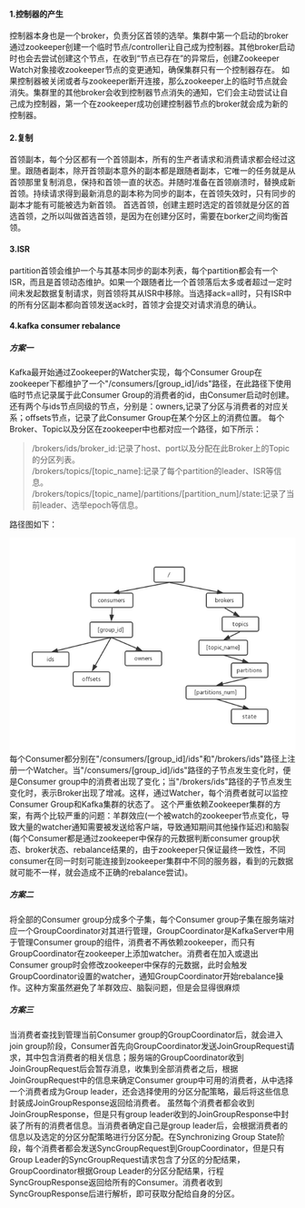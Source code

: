 #### 1.控制器的产生
控制器本身也是一个broker，负责分区首领的选举。集群中第一个启动的broker通过zookeeper创建一个临时节点/controller让自己成为控制器。其他broker启动时也会去尝试创建这个节点，在收到“节点已存在”的异常后，创建Zookeeper Watch对象接收zookeeper节点的变更通知，确保集群只有一个控制器存在。
如果控制器被关闭或者与zookeeper断开连接，那么zookeeper上的临时节点就会消失。集群里的其他broker会收到控制器节点消失的通知，它们会主动尝试让自己成为控制器，第一个在zookeeper成功创建控制器节点的broker就会成为新的控制器。
#### 2.复制
首领副本，每个分区都有一个首领副本，所有的生产者请求和消费请求都会经过这里。跟随者副本，除开首领副本意外的副本都是跟随者副本，它唯一的任务就是从首领那里复制消息，保持和首领一直的状态。并随时准备在首领崩溃时，替换成新首领。持续请求得到最新消息的副本称为同步的副本，在首领失效时，只有同步的副本才能有可能被选为新首领。
首选首领，创建主题时选定的首领就是分区的首选首领，之所以叫做首选首领，是因为在创建分区时，需要在borker之间均衡首领。
#### 3.ISR
partition首领会维护一个与其基本同步的副本列表，每个partition都会有一个ISR，而且是首领动态维护。如果一个跟随者比一个首领落后太多或者超过一定时间未发起数据复制请求，则首领将其从ISR中移除。当选择ack=all时，只有ISR中的所有分区副本都向首领发送ack时，首领才会提交对请求消息的确认。

#### 4.kafka consumer rebalance
##### 方案一  
Kafka最开始通过Zookeeper的Watcher实现，每个Consumer Group在zookeeper下都维护了一个"/consumers/[group_id]/ids"路径，在此路径下使用临时节点记录属于此Consumer Group的消费者的id，由Consumer启动时创建。还有两个与ids节点同级的节点，分别是：owners,记录了分区与消费者的对应关系；offsets节点，记录了此Consumer Group在某个分区上的消费位置。
每个Broker、Topic以及分区在zookeeper中也都对应一个路径，如下所示：
> /brokers/ids/broker_id:记录了host、port以及分配在此Broker上的Topic的分区列表。</br>
> /brokers/topics/[topic_name]:记录了每个partition的leader、ISR等信息。</br>
> /brokers/topics/[topic_name]/partitions/[partition_num]/state:记录了当前leader、选举epoch等信息。</br>

路径图如下：  

![1.jpg](https://github.com/V-I-C-T-O-R/spark-source-code/blob/master/article/7/pic/1.jpg)
每个Consumer都分别在"/consumers/[group_id]/ids"和"/brokers/ids"路径上注册一个Watcher。当"/consumers/[group_id]/ids"路径的子节点发生变化时，便是Consumer group中的消费者出现了变化；当"/brokers/ids"路径的子节点发生变化时，表示Broker出现了增减。这样，通过Watcher，每个消费者就可以监控Consumer Group和Kafka集群的状态了。
这个严重依赖Zookeeper集群的方案，有两个比较严重的问题：羊群效应(一个被watch的zookeeper节点变化，导致大量的watcher通知需要被发送给客户端，导致通知期间其他操作延迟)和脑裂(每个Consumer都是通过zookeeper中保存的元数据判断consumer group状态、broker状态、rebalance结果的，由于zookeeper只保证最终一致性，不同consumer在同一时刻可能连接到zookeeper集群中不同的服务器，看到的元数据就可能不一样，就会造成不正确的rebalance尝试)。
##### 方案二
将全部的Consumer group分成多个子集，每个Consumer group子集在服务端对应一个GroupCoordinator对其进行管理，GroupCoordinator是KafkaServer中用于管理Consumer group的组件，消费者不再依赖zookeeper，而只有GroupCoordinator在zookeeper上添加watcher。消费者在加入或退出Consumer group时会修改zookeeper中保存的元数据，此时会触发GroupCoordinator设置的watcher，通知GroupCoordinator开始rebalance操作。这种方案虽然避免了羊群效应、脑裂问题，但是会显得很麻烦
##### 方案三
当消费者查找到管理当前Consumer group的GroupCoordinator后，就会进入join group阶段，Consumer首先向GroupCoordinator发送JoinGroupRequest请求，其中包含消费者的相关信息；服务端的GroupCoordinator收到JoinGroupRequest后会暂存消息，收集到全部消费者之后，根据JoinGroupRequest中的信息来确定Consumer group中可用的消费者，从中选择一个消费者成为Group leader，还会选择使用的分区分配策略，最后将这些信息封装成JoinGroupResponse返回给消费者。
虽然每个消费者都会收到JoinGroupResponse，但是只有group leader收到的JoinGroupResponse中封装了所有的消费者信息。当消费者确定自己是group leader后，会根据消费者的信息以及选定的分区分配策略进行分区分配。在Synchronizing Group State阶段，每个消费者都会发送SyncGroupRequest到GroupCoordinator，但是只有Group Leader的SyncGroupRequest请求包含了分区的分配结果，GroupCoordinator根据Group Leader的分区分配结果，行程SyncGroupResponse返回给所有的Consumer。消费者收到SyncGroupResponse后进行解析，即可获取分配给自身的分区。


